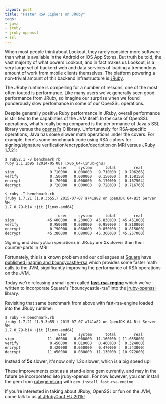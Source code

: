 ```yaml
---
layout: post
title: "Faster RSA Ciphers on JRuby"
tags:
- java
- jruby
- jruby-openssl
- ssl
---
```


When most people think about Lookout, they rarely consider more software than
what is available in the Android or iOS App Stores. But truth be told, the vast
majority of what powers Lookout, and in fact makes us Lookout, is a very large
set of backend web and data services offloading a tremendous amount of work
from mobile clients themselves. The platform powering a non-trivial amount of
this backend infrastructure is [JRuby](http://jruby.org).

The JRuby runtime is compelling for a number of reasons, one of the most often
touted is performance. Like many users we've generally seen good performance
from JRuby, so imagine our surprise when we found ponderously slow performance
in some of our OpenSSL operations.

Despite generally positive Ruby performance in JRuby, overall performance is
still tied to the capabilities of the JVM itself. In the case of OpenSSL
operations, what's really being compared is the performance of Java's SSL
library versus the [openssl's](http://openssl.org/) C library. Unfortunately,
for RSA-specific operations, Java has some slower math operations under the
covers.  For example, here's some benchmark code using RSA ciphers for
signing/signature verification/encryption/decription on MRI versus JRuby
1.7.21:


    $ ruby2.1 -v benchmark.rb
    ruby 2.1.2p95 (2014-05-08) [x86_64-linux-gnu]
                            user     system      total        real
    sign                9.710000   0.000000   9.710000 (  9.706266)
    verify              0.150000   0.000000   0.150000 (  0.158150)
    encrypt             0.170000   0.000000   0.170000 (  0.167504)
    decrypt             9.720000   0.000000   9.720000 (  9.716763)

    $ ruby -I benchmark.rb
    jruby 1.7.21 (1.9.3p551) 2015-07-07 a741a82 on OpenJDK 64-Bit Server VM
    1.7.0_79-b14 +jit [linux-amd64]

                            user     system      total        real
    sign               45.600000   0.230000  45.830000 ( 45.451000)
    verify              0.950000   0.000000   0.950000 (  0.810000)
    encrypt             0.790000   0.060000   0.850000 (  0.815000)
    decrypt            45.280000   0.080000  45.360000 ( 45.257000)

Signing and decryption operations in JRuby are **5x** slower than their
counter-parts in MRI!


Fortunately, this is a known problem and our colleagues at
[Square](http://squareup.com) have [published jnagmp and
bouncycastle-rsa](https://corner.squareup.com/2014/02/faster-rsa-jnagmp.html)
which provides some faster math calls to the JVM, significantly improving the
performance of RSA operations on the JVM.


Today we're releasing a small gem called
**[fast-rsa-engine](https://github.com/lookout/fast-rsa-engine)** which we've
written to incorporate Square's "bouncycastle-rsa" into the
[jruby-openssl](https://github.com/jruby/jruby-openssl) library.

Revisiting that same benchmark from above with fast-rsa-engine loaded into the
JRuby runtime:

    $ ruby -v benchmark.rb
    jruby 1.7.21 (1.9.3p551) 2015-07-07 a741a82 on OpenJDK 64-Bit Server VM
    1.7.0_79-b14 +jit [linux-amd64]
                            user     system      total        real
    sign               11.160000   0.000000  11.160000 ( 11.055000)
    verify              0.450000   0.010000   0.460000 (  0.324000)
    encrypt             0.420000   0.050000   0.470000 (  0.343000)
    decrypt            11.050000   0.080000  11.130000 ( 10.972000)


Instead of **5x** slower, it's now only 1.2x slower, which is a big speed up!


These improvements exist as a stand-alone gem currently, and may in the future
be incorporated into jruby-openssl. For now however, you can install the gem
from [rubygems.org](http://rubygems.org/gems/fast-rsa-engine) with `gem install
fast-rsa-engine`


If you're interested in talking about JRuby, OpenSSL or fun on the JVM, come
talk to us [at JRubyConf EU 2015!](/2015/07/lookout-at-jrubyconfeu/)
